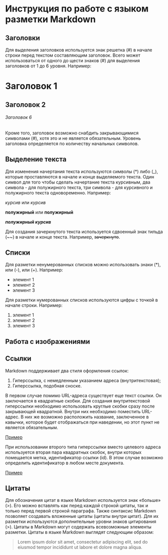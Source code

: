 # Инструкция по работе с языком разметки Markdown

## Заголовки

Для выделения заголовков используется знак решетка (#) в начале строки перед текстом составляющим заголовок. Всего может использоваться от одного до щести знаков (#) для выделения заголовков от 1 до 6 уровня. Например:

# Заголовок 1
## Заголовок 2
###### Заголовок 6

Кроме того, заголовок возможно снабдить закрывающимися символами (#), хотя это и не является обязательным. Уровень заголовка определяется по количеству начальных символов.

## Выделение текста

Для изменения начертания текста используются символы (*) либо (_), которые проставляются в начале и конце выделяемого текста. Один символ для того чтобы сделать начертание текста курсивным, два символа - для полужирного текста, три символа - для курсивного и полужирного текста одновоременно. Например:

*курсив* или _курсив_

**полужирный** или __полужирный__

***полужирный курсив***

Для создания зачеркнутого текста используется сдвоенный знак тильда (~~) в начале и конце текста.
Например, ~~зачеркнуто~~.

## Списки

Для разметки ненумерованных списков можно использовать знаки (*), или (-), или (+). Например:

- элемент 1
- элемент 2
- элемент 3

Для разметки нумерованных списков используются цифры с точкой в начале строки. Например:

1. элемент 1
2. элемент 2
3. элемент 3

## Работа с изображениями

## Ссылки

Markdown поддерживает два стиля оформления ссылок:

1. Гиперссылка, с немедленным указанием адреса (внутритекстовая);
2. Гиперссылка, подобная сноске.

В первом случае помимо URL-адреса существует еще текст ссылки. Он заключается в квадратные скобки. Для создания внутритекстовой гиперссылки необходимо использовать круглые скобки сразу после закрывающей квадратной. Внутри них необходимо поместить URL-адрес. В них же возможно расположить название, заключенное в кавычки, которое будет отображаться при наведении, но этот пункт не является обязательным.

[Пример](http://example.com/ "Тестовая ссылка")

При использовании второго типа гиперссылки вместо целевого адреса используется вторая пара квадратных скобок, внутри которых помещается метка, идентификатор ссылки (id). В этом случае возможно определить идентификатор в любом месте документа.

[Пример][id]

[id]: http://example.com/ "Тестовая ссылка"

## Цитаты

Для обозначения цитат в языке Markdown используется знак «больше» (>). Его можно вставлять как перед каждой строкой цитаты, так и только перед первой строкой параграфа. Также синтаксис Markdown позволяет создавать вложенные цитаты (цитаты внутри цитат). Для их разметки используются дополнительные уровни знаков цитирования (>). Цитаты в Markdown могут содержать всевозможные элементы разметки. Цитаты в языке Markdown выглядят следующим образом:

>Lorem ipsum dolor sit amet, consectetur adipiscing elit, sed do eiusmod tempor incididunt ut labore et dolore magna aliqua.